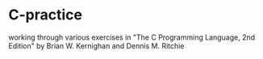 # C-practice

working through various exercises in "The C Programming Language, 2nd Edition" by Brian W. Kernighan and Dennis M. Ritchie
